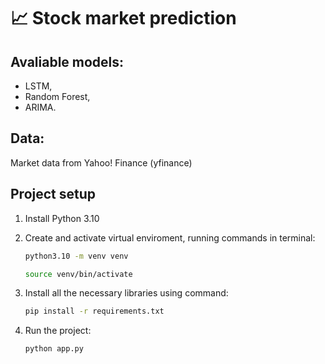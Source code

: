 # 📈 Stock market prediction

## Avaliable models:
 - LSTM, 
 - Random Forest, 
 - ARIMA. 

## Data:
Market data from Yahoo! Finance (yfinance)

## Project setup

1. Install Python 3.10 

2. Create and activate virtual enviroment, running commands in terminal:

   ```bash
   python3.10 -m venv venv

   source venv/bin/activate
   ```

3. Install all the necessary libraries using command:
  
   ```bash
   pip install -r requirements.txt
   ```

4. Run the project:

   ```bash
   python app.py
   ```
